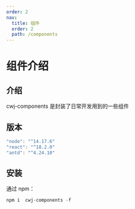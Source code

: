 ```yaml
---
order: 2
nav:
  title: 组件
  order: 2
  path: /components
---
```


# 组件介绍

## 介绍

cwj-components 是封装了日常开发用到的一些组件

## 版本

```jsx | pure
"node": "^14.17.6"
"react": "^18.2.0"
"antd": "^4.24.10"
```

## 安装

通过 npm：

```jsx | pure
npm i  cwj-components -f
```
